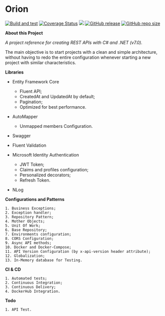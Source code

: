 # **Orion**

[![Build and test](https://github.com/vanderlan/Orion-NetCoreAPI/actions/workflows/dotnet.yml/badge.svg)](https://github.com/vanderlan/Orion-NetCoreAPI/actions/workflows/dotnet.yml) [![Coverage Status](https://coveralls.io/repos/github/vanderlan/Orion-NetCoreAPI/badge.svg)](https://coveralls.io/github/vanderlan/Orion-NetCoreAPI) <a href="https://codeclimate.com/github/vanderlan/Orion-NetCoreAPI/maintainability"><img src="https://api.codeclimate.com/v1/badges/692bddf02255681fe599/maintainability" /></a> [![GitHub release](https://img.shields.io/github/release/vanderlan/Orion-NetCoreAPI.svg)](https://GitHub.com/vanderlan/Orion-NetCoreAPI/) [![GitHub repo size](https://img.shields.io/github/repo-size/vanderlan/Orion-NetCoreAPI)](https://github.com/vanderlan/Orion-NetCoreAPI)

**About this Project**

*A project reference for creating REST APIs with C# and .NET (v7.0).*

The main objective is to start projects with a clean and simple architecture, without having to redo the entire configuration whenever starting a new project with similar characteristics.

**Libraries**

+ Entity Framework Core
	+ Fluent API;
	+ CreatedAt and UpdatedAt by default;
	+ Pagination;
	+ Optimized for best performance.

+ AutoMapper
	+ Unmapped members Configuration.
+ Swagger
+ Fluent Validation
+ Microsoft Identity Authentication
	+ JWT Token;
	+ Claims and profiles configuration;
	+ Personalized decorators;
	+ Refresh Token.

+ NLog

**Configurations and Patterns**

	1. Business Exceptions;
	2. Exception handler;
	3. Repository Pattern;
	4. Mother Objects;
	5. Unit Of Work;
	6. Base Repository;
	7. Environments configuration;
	8. CORS Configuration;
	9. Async API methods;
	10. Docker and Docker-Compose;
	11. API Version Configuration (by x-api-version header attribute);
	12. Globalization;
	13. In-Memory database for Testing.

**CI & CD**

	1. Automated tests;
	2. Continuous Integration;
	3. Continuous Delivery;
	4. DockerHub Integration.

**Todo**

	1. API Test.
